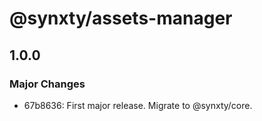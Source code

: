 # @synxty/assets-manager

## 1.0.0

### Major Changes

- 67b8636: First major release. Migrate to @synxty/core.

